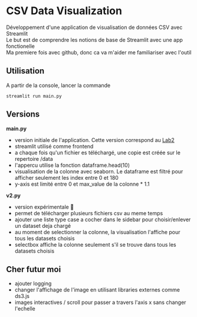 # CSV Data Visualization
Développement d'une application de visualisation de données CSV avec Streamlit  
Le but est de comprendre les notions de base de Streamlit avec une app fonctionelle  
Ma premiere fois avec github, donc ca va m'aider me familiariser avec l'outil 

## Utilisation
A partir de la console, lancer la commande
```
streamlit run main.py
```

## Versions

**main.py**  
- version initiale de l'application. Cette version correspond au [Lab2](https://github.com/hrhouma/begining_IA_part1/blob/main/lab2.md)
- streamlit utilisé comme frontend
- a chaque fois qu'un fichier es téléchargé, une copie est créée sur le repertoire /data
- l'appercu utilise la fonction dataframe.head(10)
- visualisation de la colonne avec seaborn. Le dataframe est filtré pour afficher seulement les index entre 0 et 180
- y-axis est limité entre 0 et max_value de la colonne * 1.1  

**v2.py**
- version expérimentale 🤪
- permet de télécharger plusieurs fichiers csv au meme temps
- ajouter une liste type case a cocher dans le sidebar pour choisir/enlever un dataset deja chargé   
- au moment de selectionner la colonne, la visualisation l'affiche pour tous les datasets choisis
- selectbox affiche la colonne seulement s'il se trouve dans tous les datasets choisis

## Cher futur moi
- ajouter logging 
- changer l'affichage de l'image en utilisant libraries externes comme ds3.js
- images interactives / scroll pour passer a travers l'axis x sans changer l'echelle